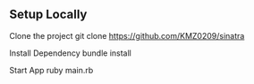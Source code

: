 ## Setup Locally

Clone the project
git clone https://github.com/KMZ0209/sinatra

Install Dependency
bundle install

Start App
ruby main.rb

